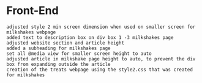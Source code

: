 # Front-End
~~~~~~~~~~~~~~~~~~~~~~~~~~~~~~~~~~~~~~~~~~~~~~~~~~~~~~~~~~~~~~~~~~~~~~~~~~~~~~~~~
adjusted style 2 min screen dimension when used on smaller screen for milkshakes webpage
added text to description box on div box 1 -3 milkshakes page
adjusted website section and article height
added a subheading for milkshakes page
set all @media view for smaller screen height to auto
adjusted article in milkshake page height to auto, to prevent the div box from expanding outside the article
creation of the treats webpage using the style2.css that was created for milkshakes